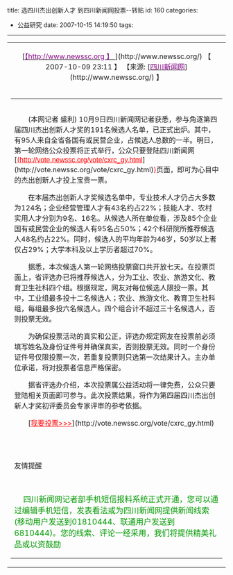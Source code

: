 title: 选四川杰出创新人才 到四川新闻网投票--转贴
id: 160
categories:
  - 公益研究
date: 2007-10-15 14:19:50
tags:
---

<div id="msgcns!9697D6160EFEBC17!1292" class="bvMsg"><table width="693" border="0">
<tbody>
<tr>
<td height="20">
<p align="center">[<u><font color="#810081">【http://www.newssc.org 】 </font></u>](http://www.newssc.org/) 【 2007-10-09 23:11 】 【来源: [<u><font color="#810081">四川新闻网</font></u>](http://www.newssc.org/) 】 
<tr>
<td valign="top" height="357">
<div align="center">
<table cellspacing="0" cellpadding="0" width="634" border="0">
<tbody>
<tr>
<td height="16">
<tr>
<td>
<p><font>
<p align="left">　　(本网记者 盛利) 10月9日四川新闻网记者获悉，参与角逐第四届四川杰出创新人才奖的191名候选人名单，已正式出炉。其中，有95人来自全省各国有或民营企业，占候选人总数的一半。明日，第一轮网络公众投票将正式举行，公众只要登陆四川新闻网[<font color="#ff0000"><u>(<font face="Arial">http://vote.newssc.org/vote/cxrc_gy.html</font></u></font>](http://vote.newssc.org/vote/cxrc_gy.html)<font color="#ff0000">)</font>页面，即可为心目中的杰出创新人才投上宝贵一票。
<p align="left">　　在本届杰出创新人才奖候选名单中，专业技术人才仍占大多数为124名；企业经营管理人才有43名约占22%；技能人才、农村实用人才分别为9名、16名。从候选人所在单位看，涉及85个企业国有或民营企业的候选人有95名占50%；42个科研院所推荐候选人48名约占22%。同时，候选人的平均年龄为46岁，50岁以上者仅占29%；大学本科及以上学历者超过70%。
<p align="left">　　据悉，本次候选人第一轮网络投票窗口共开放七天。在投票页面上，省评选办已将推荐候选人，分为工业、农业、旅游文化、教育卫生社科四个组。根据规定，网友对每位候选人限投一票。其中，工业组最多投十二名候选人；农业、旅游文化、教育卫生社科组，每组最多投六名候选人。四个组合计不超过三十名候选人，否则投票无效。
<p align="left">　　为确保投票活动的真实和公正，评选办规定网友在投票前必须填写姓名及身份证件号并确保真实，否则投票无效。同时一个身份证件号仅限投票一次，若重复投票则只选第一次结果计入。主办单位承诺，将对投票者信息严格保密。
<p align="left">　　据省评选办介绍，本次投票属公益活动将一律免费，公众只要登陆相关页面即可参与。此次投票结果，将作为第四届四川杰出创新人才奖初评委员会专家评审的参考依据。
<p align="left">　　[<font color="#ff0000"><u>我要投票&gt;&gt;&gt;</u></font>](http://vote.newssc.org/vote/cxrc_gy.html)</font>
<tr>
<td>
<p align="left">　 
<p align="left">友情提醒 
<p align="left">　 
<p align="left">　<span><font color="#009900" size="4"> 四川新闻网记者部手机短信报料系统正式开通，您可以通过编辑手机短信，发表看法或为四川新闻网提供新闻线索(移动用户发送到01810444、联通用户发送到6810444)。您的线索、评论一经采用，我们将提供精美礼品或以资鼓励</font></span></tbody></table></div></tbody></table>
<div></div></div>